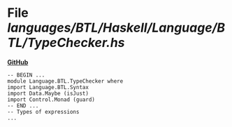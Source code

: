 # File _languages/BTL/Haskell/Language/BTL/TypeChecker.hs_
**[GitHub](https://github.com/softlang/yas/blob/master/languages/BTL/Haskell/Language/BTL/TypeChecker.hs)**
```
-- BEGIN ...
module Language.BTL.TypeChecker where
import Language.BTL.Syntax
import Data.Maybe (isJust)
import Control.Monad (guard)
-- END ...
-- Types of expressions
...
```
